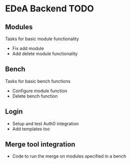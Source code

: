 # EDeA Backend TODO

## Modules

Tasks for basic module functionality

- Fix add module
- Add delete module functionality

## Bench

Tasks for basic bench functions

- Configure module function
- Delete bench function

## Login

- Setup and test Auth0 integration
- Add templates too

## Merge tool integration

- Code to run the merge on modules specified in a bench
